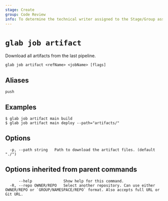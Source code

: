 ```yaml
---
stage: Create
group: Code Review
info: To determine the technical writer assigned to the Stage/Group associated with this page, see https://about.gitlab.com/handbook/product/ux/technical-writing/#assignments
---
```


<!--
This documentation is auto generated by a script.
Please do not edit this file directly. Run `make gen-docs` instead.
-->

# `glab job artifact`

Download all artifacts from the last pipeline.

```plaintext
glab job artifact <refName> <jobName> [flags]
```

## Aliases

```plaintext
push
```

## Examples

```console
$ glab job artifact main build
$ glab job artifact main deploy --path="artifacts/"

```

## Options

```plaintext
  -p, --path string   Path to download the artifact files. (default "./")
```

## Options inherited from parent commands

```plaintext
      --help              Show help for this command.
  -R, --repo OWNER/REPO   Select another repository. Can use either OWNER/REPO or `GROUP/NAMESPACE/REPO` format. Also accepts full URL or Git URL.
```
